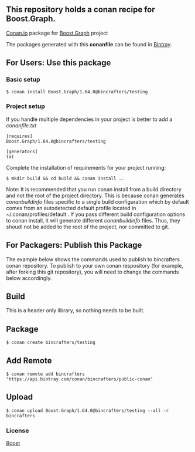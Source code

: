 ## This repository holds a conan recipe for Boost.Graph.

[Conan.io](https://conan.io) package for [Boost.Graph](https://github.com/Boostorg/Graph) project

The packages generated with this **conanfile** can be found in [Bintray](https://bintray.com/bincrafters/public-conan/Boost.Graph%3Abincrafters).

## For Users: Use this package

### Basic setup

    $ conan install Boost.Graph/1.64.0@bincrafters/testing

### Project setup

If you handle multiple dependencies in your project is better to add a *conanfile.txt*

    [requires]
    Boost.Graph/1.64.0@bincrafters/testing

    [generators]
    txt

Complete the installation of requirements for your project running:</small></span>

    $ mkdir build && cd build && conan install ..
	
Note: It is recommended that you run conan install from a build directory and not the root of the project directory.  This is because conan generates *conanbuildinfo* files specific to a single build configuration which by default comes from an autodetected default profile located in ~/.conan/profiles/default .  If you pass different build configuration options to conan install, it will generate different *conanbuildinfo* files.  Thus, they shoudl not be added to the root of the project, nor committed to git. 

## For Packagers: Publish this Package

The example below shows the commands used to publish to bincrafters conan repository. To publish to your own conan respository (for example, after forking this git repository), you will need to change the commands below accordingly. 

## Build  

This is a header only library, so nothing needs to be built.

## Package 

    $ conan create bincrafters/testing
	
## Add Remote

	$ conan remote add bincrafters "https://api.bintray.com/conan/bincrafters/public-conan"

## Upload

    $ conan upload Boost.Graph/1.64.0@bincrafters/testing --all -r bincrafters

### License
[Boost](LICENSE)

